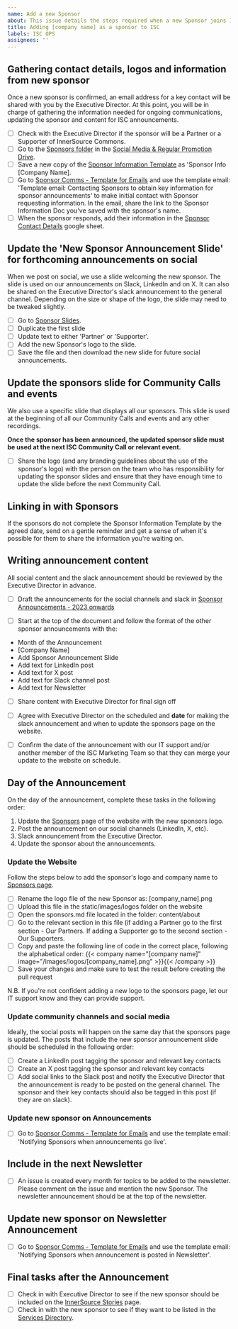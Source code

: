 ```yaml
---
name: Add a new Sponsor
about: This issue details the steps required when a new Sponsor joins ISC
title: Adding [company name] as a sponsor to ISC
labels: ISC OPS
assignees: ''
---
```


## Gathering contact details, logos and information from new sponsor
Once a new sponsor is confirmed, an email address for a key contact will be shared with you by the Executive Director. At this point, you will be in charge of gathering the information needed for ongoing communications, updating the sponsor and content for ISC announcements.

- [ ] Check with the Executive Director if the sponsor will be a Partner or a Supporter of InnerSource Commons.
- [ ] Go to the [Sponsors folder](https://drive.google.com/drive/folders/1thHxyqFYfolfPkp7pe_ZccmyXMedKCEA?usp=drive_link) in the [Social Media & Regular Promotion Drive](https://drive.google.com/drive/folders/1JlNK9Fycoe9JaUVhW-Sof6_KHyfyn-hg?usp=drive_link).
- [ ] Save a new copy of the [Sponsor Information Template](https://docs.google.com/document/d/118ESzAGnbQB2PkRemAQU0h88zjqMoMBj/edit?usp=sharing&ouid=112227356091295695995&rtpof=true&sd=true) as 'Sponsor Info [Company Name].
- [ ] Go to [Sponsor Comms - Template for Emails](https://docs.google.com/document/d/1d6my5hWMBJJFfRaUU0CnAZzmnIcST58HDN6VTgHY7Yc/edit?usp=sharing) and use the template email: 'Template email: Contacting Sponsors to obtain key information for sponsor announcements' to make initial contact with Sponsor requesting information. In the email, share the link to the Sponsor Information Doc you've saved with the sponsor's name.
- [ ] When the sponsor responds, add their information in the [Sponsor Contact Details](https://docs.google.com/spreadsheets/d/1HVeVCb9V5lk6UfLZ3PZkTGvoYQcro5epmVahsFq7ucE/edit?usp=sharing) google sheet.

## Update the 'New Sponsor Announcement Slide' for forthcoming announcements on social
When we post on social, we use a slide welcoming the new sponsor. The slide is used on our announcements on Slack, LinkedIn and on X. It can also be shared on the Executive Director's slack announcement to the general channel. Depending on the size or shape of the logo, the slide may need to be tweaked slightly.

- [ ] Go to [Sponsor Slides](https://docs.google.com/presentation/d/1KpDdwv_YziTvdl5arFcCCVs31l547VGcOUT9BY96XYA/edit?usp=sharing).
- [ ] Duplicate the first slide
- [ ] Update text to either 'Partner' or 'Supporter'. 
- [ ] Add the new Sponsor's logo to the slide.
- [ ] Save the file and then download the new slide for future social announcements.

## Update the sponsors slide for Community Calls and events
We also use a specific slide that displays all our sponsors. This slide is used at the beginning of all our Community Calls and events and any other recordings. 

**Once the sponsor has been announced, the updated sponsor slide must be used at the next ISC Community Call or relevant event.**

- [ ] Share the logo (and any branding guidelines about the use of the sponsor's logo) with the person on the team who has responsibility for updating the sponsor slides and ensure that they have enough time to update the slide before the next Community Call.

## Linking in with Sponsors
If the sponsors do not complete the Sponsor Information Template by the agreed date, send on a gentle reminder and get a sense of when it's possible for them to share the information you're waiting on.

## Writing announcement content
All social content and the slack announcement should be reviewed by the Executive Director in advance.

- [ ] Draft the announcements for the social channels and slack in [Sponsor Announcements - 2023 onwards](https://docs.google.com/document/d/13MwFKCEi7Yfinbn8hyUdJe07ADoNXi6a/edit?usp=sharing&ouid=112227356091295695995&rtpof=true&sd=true)

- [ ] Start at the top of the document and follow the format of the other sponsor announcements with the: 
- Month of the Announcement
- [Company Name]
- Add Sponsor Announcement Slide
- Add text for LinkedIn post
- Add text for X post
- Add text for Slack channel post
- Add text for Newsletter
- [ ] Share content with Executive Director for final sign off
- [ ] Agree with Executive Director on the scheduled and **date** for making the slack announcement and when to update the sponsors page on the website.

- [ ] Confirm the date of the announcement with our IT support and/or another member of the ISC Marketing Team so that they can merge your update to the website on schedule.

## Day of the Announcement
On the day of the announcement, complete these tasks in the following order:
1. Update the [Sponsors](https://innersourcecommons.org/about/sponsors/) page of the website with the new sponsors logo.
2. Post the announcement on our social channels (LinkedIn, X, etc).
3. Slack announcement from the Executive Director.
4. Update the sponsor about the announcements.

### Update the Website
Follow the steps below to add the sponsor's logo and company name to [Sponsors page](https://innersourcecommons.org/about/sponsors/).

- [ ] Rename the logo file of the new Sponsor as: [company_name].png
- [ ] Upload this file in the static/images/logos folder on the website 
- [ ] Open the sponsors.md file located in the folder: content/about
- [ ] Go to the relevant section in this file (if adding a Partner go to the first section - Our Partners. If adding a Supporter go to the second section - Our Supporters.
- [ ] Copy and paste the following line of code in the correct place, following the alphabetical order:
{{< company name="[company name]" image="/images/logos/[company_name].png" >}}{{< /company >}}
- [ ] Save your changes and make sure to test the result before creating the pull request

N.B. If you're not confident adding a new logo to the sponsors page, let our IT support know and they can provide support.

### Update community channels and social media
Ideally, the social posts will happen on the same day that the sponsors page is updated. The posts that include the new sponsor announcement slide should be scheduled in the following order:
- [ ] Create a LinkedIn post tagging the sponsor and relevant key contacts
- [ ] Create an X post tagging the sponsor and relevant key contacts
- [ ] Add social links to the Slack post and notify the Executive Director that the announcement is ready to be posted on the  general channel. The sponsor and their key contacts should also be tagged in this post (if they are on slack).

### Update new sponsor on Announcements
- [ ] Go to [Sponsor Comms - Template for Emails](https://docs.google.com/document/d/1d6my5hWMBJJFfRaUU0CnAZzmnIcST58HDN6VTgHY7Yc/edit?usp=sharing) and use the template email: 'Notifying Sponsors when announcements go live'.

## Include in the next Newsletter
- [ ] An issue is created every month for topics to be added to the newsletter. Please comment on the issue and mention the new Sponsor. The newsletter announcement should be at the top of the newsletter.

## Update new sponsor on Newsletter Announcement
- [ ] Go to [Sponsor Comms - Template for Emails](https://docs.google.com/document/d/1d6my5hWMBJJFfRaUU0CnAZzmnIcST58HDN6VTgHY7Yc/edit?usp=sharing) and use the template email: 'Notifying Sponsors when announcement is posted in Newsletter'.
      
## Final tasks after the Announcement
- [ ] Check in with Executive Director to see if the new sponsor should be included on the [InnerSource Stories](https://innersourcecommons.org/stories/) page.
- [ ] Check in with the new sponsor to see if they want to be listed in the [Services Directory](https://innersourcecommons.org/community/services/).
